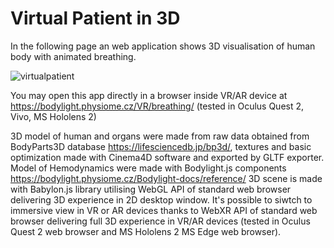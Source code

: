 # Virtual Patient in 3D

In the following page an web application shows 3D visualisation of human body with animated breathing. 


![virtualpatient](virtualpatient.gif)

You may open this app directly in a browser inside VR/AR device at https://bodylight.physiome.cz/VR/breathing/ (tested in Oculus Quest 2, Vivo, MS Hololens 2)

3D model of human and organs were made from raw data obtained from BodyParts3D database https://lifesciencedb.jp/bp3d/, textures and basic optimization made with Cinema4D software and exported by GLTF exporter. 
Model of Hemodynamics were made with Bodylight.js components https://bodylight.physiome.cz/Bodylight-docs/reference/
3D scene is made with Babylon.js library utilising WebGL API of standard web browser delivering 3D experience in 2D desktop window. It's possible to siwtch to immersive view in VR or AR devices thanks to WebXR API of standard web browser delivering full 3D experience in VR/AR devices (tested in Oculus Quest 2 web browser and MS Hololens 2 MS Edge web browser).
